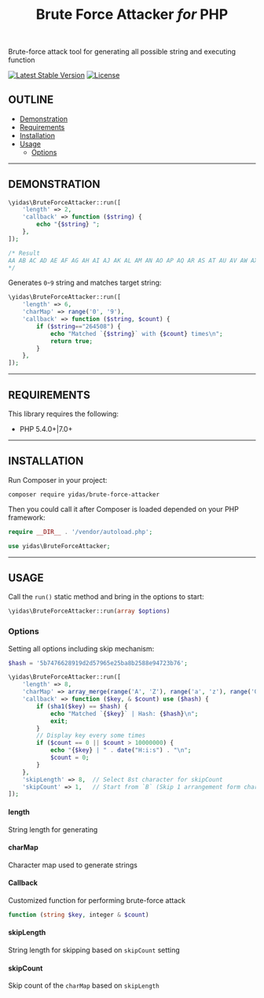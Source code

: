 <p align="center">
    <h1 align="center">Brute Force Attacker <i>for</i> PHP</h1>
    <br>
</p>

Brute-force attack tool for generating all possible string and executing function

[![Latest Stable Version](https://poser.pugx.org/yidas/google-maps-services/v/stable?format=flat-square)](https://packagist.org/packages/yidas/brute-force-attacker)
[![License](https://poser.pugx.org/yidas/google-maps-services/license?format=flat-square)](https://packagist.org/packages/yidas/brute-force-attacker)

OUTLINE
-------

- [Demonstration](#demonstration)
- [Requirements](#requirements)
- [Installation](#installation)
- [Usage](#usage)
    - [Options](#options)

---

DEMONSTRATION
-------------

```php
\yidas\BruteForceAttacker::run([
    'length' => 2,
    'callback' => function ($string) {
        echo "{$string} ";
    },
]);

/* Result
AA AB AC AD AE AF AG AH AI AJ AK AL AM AN AO AP AQ AR AS AT AU AV AW AX AY AZ Aa Ab Ac Ad Ae Af Ag Ah Ai Aj Ak Al Am An Ao Ap Aq Ar As At Au Av Aw Ax Ay Az A0 A1 A2 A3 A4 A5 A6 A7 A8 A9 BA ...
*/
```

Generates `0`-`9` string and matches target string:

```php
\yidas\BruteForceAttacker::run([
    'length' => 6,
    'charMap' => range('0', '9'),
    'callback' => function ($string, $count) {
        if ($string=="264508") {
            echo "Matched `{$string}` with {$count} times\n";
            return true;
        }
    },
]);
```

---

REQUIREMENTS
------------
This library requires the following:

- PHP 5.4.0+\|7.0+

---

INSTALLATION
------------

Run Composer in your project:

    composer require yidas/brute-force-attacker
    
Then you could call it after Composer is loaded depended on your PHP framework:

```php
require __DIR__ . '/vendor/autoload.php';

use yidas\BruteForceAttacker;
```

---

USAGE
-----

Call the `run()` static method and bring in the options to start:

```php
\yidas\BruteForceAttacker::run(array $options)
```

### Options

Setting all options including skip mechanism:

```php
$hash = '5b7476628919d2d57965e25ba8b2588e94723b76';

\yidas\BruteForceAttacker::run([
    'length' => 8,
    'charMap' => array_merge(range('A', 'Z'), range('a', 'z'), range('0', '9'), ["+", "/"]),
    'callback' => function ($key, & $count) use ($hash) {
        if (sha1($key) == $hash) {
            echo "Matched `{$key}` | Hash: {$hash}\n";
            exit;
        }
        // Display key every some times
        if ($count == 0 || $count > 10000000) {
            echo "{$key} | " . date("H:i:s") . "\n";
            $count = 0;
        }
    },
    'skipLength' => 8,  // Select 8st character for skipCount
    'skipCount' => 1,   // Start from `B` (Skip 1 arrangement form charMap)
]);
```

#### length

String length for generating

#### charMap

Character map used to generate strings

#### Callback

Customized function for performing brute-force attack

```php
function (string $key, integer & $count)
```

#### skipLength

String length for skipping based on `skipCount` setting

#### skipCount

Skip count of the `charMap` based on `skipLength`
